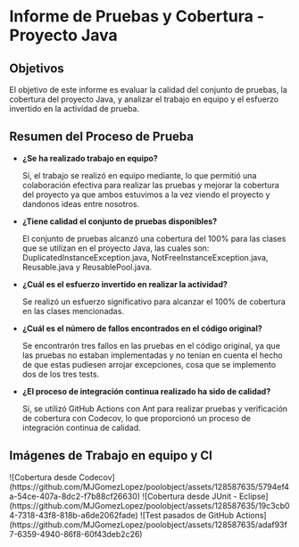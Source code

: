 <h1>Informe de Pruebas y Cobertura - Proyecto Java</h1>
<h2>Objetivos</h2>
<p>El objetivo de este informe es evaluar la calidad del conjunto de pruebas, la cobertura del proyecto Java, y analizar el trabajo en equipo y el esfuerzo invertido en la actividad de prueba.</p>

<h2>Resumen del Proceso de Prueba</h2>
<ul>
    <li><strong>¿Se ha realizado trabajo en equipo?</strong>
        <p>Sí, el trabajo se realizó en equipo mediante, lo que permitió una colaboración efectiva para realizar las pruebas y mejorar la cobertura del proyecto ya que ambos estuvimos a la vez viendo el proyecto y dandonos ideas entre nosotros.</p>
    </li>
    <li><strong>¿Tiene calidad el conjunto de pruebas disponibles?</strong>
        <p>El conjunto de pruebas alcanzó una cobertura del 100% para las clases que se utilizan en el proyecto Java, las cuales son: DuplicatedInstanceException.java, NotFreeInstanceException.java, Reusable.java y ReusablePool.java.</p>
    </li>
    <li><strong>¿Cuál es el esfuerzo invertido en realizar la actividad?</strong>
        <p>Se realizó un esfuerzo significativo para alcanzar el 100% de cobertura en las clases mencionadas.</p>
    </li>
    <li><strong>¿Cuál es el número de fallos encontrados en el código original?</strong>
        <p>Se encontrarón tres fallos en las pruebas en el código original, ya que las pruebas no estaban implementadas y no tenían en cuenta el hecho de que estas pudiesen arrojar excepciones, cosa que se implemento dos de los tres tests.</p>
    </li>
    <li><strong>¿El proceso de integración continua realizado ha sido de calidad?</strong>
        <p>Sí, se utilizó GitHub Actions con Ant para realizar pruebas y verificación de cobertura con Codecov, lo que proporcionó un proceso de integración continua de calidad.</p>
    </li>
</ul>

<h2>Imágenes de Trabajo en equipo y CI</h2>
![Cobertura desde Codecov](https://github.com/MJGomezLopez/poolobject/assets/128587635/5794ef4a-54ce-407a-8dc2-f7b88cf26630)
![Cobertura desde JUnit - Eclipse](https://github.com/MJGomezLopez/poolobject/assets/128587635/19c3cb04-7318-43f8-818b-a6de2062fade)
![Test pasados de GitHub Actions](https://github.com/MJGomezLopez/poolobject/assets/128587635/adaf93f7-6359-4940-86f8-60f43deb2c26)







